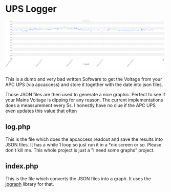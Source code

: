 # UPS Logger

![graph example](https://raw.githubusercontent.com/berkutta/ups_logger/master/screenshot.png)

This is a dumb and very bad written Software to get the Voltage from your APC UPS (via apcaccess) and store it together with the date into json files.

Those JSON files are then used to generate a nice graphic. Perfect to see if your Mains Voltage is dipping for any reason. The current implementations does a meassurement every 5s. I honestly have no clue if the APC UPS even updates this value that often

## log.php

This is the file which does the apcaccess readout and save the results into JSON files. It has a while 1 loop so just run it in a *nix screen or so. Please don't kill me. This whole project is just a "I need some graphs" project.

## index.php

This is the file which converts the JSON files into a graph. It uses the [jpgraph](http://jpgraph.net/) library for that.


